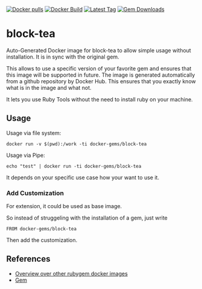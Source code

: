 [![Docker pulls](https://img.shields.io/docker/pulls/rubygem/block-tea.svg)](https://hub.docker.com/r/rubygem/block-tea/)
[![Docker Build](https://img.shields.io/docker/automated/rubygem/block-tea.svg)](https://hub.docker.com/r/rubygem/block-tea/)
[![Latest Tag](https://img.shields.io/github/tag/docker-rubygem/block-tea.svg)](https://hub.docker.com/r/rubygem/block-tea/)
[![Gem Downloads](https://img.shields.io/gem/dt/block-tea.svg)](https://rubygems.org/gems/block-tea/)
# block-tea

Auto-Generated Docker image for block-tea to allow simple usage without installation.
It is in sync with the original gem.

This allows to use a specific version of your favorite gem and ensures that this image will be supported in future.
The image is generated automatically from a github repository by Docker Hub.
This ensures that you exactly know what is in the image and what not.

It lets you use Ruby Tools without the need to install ruby on your machine.

## Usage

Usage via file system:

`docker run -v $(pwd):/work -ti docker-gems/block-tea`

Usage via Pipe:

`echo "test" | docker run -ti docker-gems/block-tea`

It depends on your specific use case how your want to use it.

### Add Customization

For extension, it could be used as base image.

So instead of struggeling with the installation of a gem, just write

`FROM docker-gems/block-tea`

Then add the customization.

## References

 - [Overview over other rubygem docker images](https://github.com/thinkbot/docker-rubygem)
 - [Gem](https://rubygems.org/gems/block-tea/)

